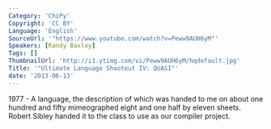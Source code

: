 ```yaml
---
Category: 'ChiPy'
Copyright: 'CC BY'
Language: 'English'
SourceUrl: '"https://www.youtube.com/watch?v=Peww9AUH6yM"'
Speakers: [Randy Baxley]
Tags: []
ThumbnailUrl: 'http://i1.ytimg.com/vi/Peww9AUH6yM/hqdefault.jpg'
Title: '"Ultimate Language Shootout IV: QUASI"'
date: '2013-06-13'
---
```

1977 -  A language, the description of which was handed to me on about one hundred and fifty mimeographed eight and one half by eleven sheets.  Robert Sibley handed it to the class to use as our compiler project.  